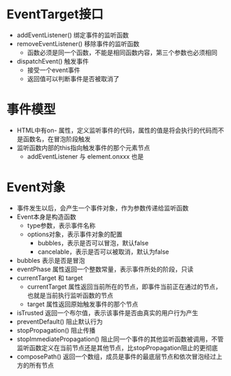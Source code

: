 # EventTarget接口
- addEventListener() 绑定事件的监听函数
- removeEventListener() 移除事件的监听函数
  - 函数必须是同一个函数，不能是相同函数内容，第三个参数也必须相同
- dispatchEvent() 触发事件
  - 接受一个event事件
  - 返回值可以判断事件是否被取消了

# 事件模型
- HTML中有on- 属性，定义监听事件的代码，属性的值是将会执行的代码而不是函数名，在冒泡阶段触发
- 监听函数内部的this指向触发事件的那个元素节点
  - addEventListener 与 element.onxxx 也是

# Event对象
- 事件发生以后，会产生一个事件对象，作为参数传递给监听函数
- Event本身是构造函数
  - type参数，表示事件名称
  - options对象，表示事件对象的配置
    - bubbles，表示是否可以冒泡，默认false
    - cancelable，表示是否可以被取消，默认为false
- bubbles 表示是否是冒泡
- eventPhase 属性返回一个整数常量，表示事件所处的阶段，只读
- currentTarget 和 target
  - currentTarget 属性返回当前所在的节点，即事件当前正在通过的节点，也就是当前执行监听函数的节点
  - target 属性返回原始触发事件的那个节点
- isTrusted 返回一个布尔值，表示该事件是否由真实的用户行为产生
- preventDefault() 阻止默认行为
- stopPropagation() 阻止传播
- stopImmediatePropagation() 阻止同一个事件的其他监听函数被调用，不管监听函数定义在当前节点还是其他节点，比stopPropagation阻止的更彻底
- composePath() 返回一个数组，成员是事件的最底层节点和依次冒泡经过上方的所有节点
